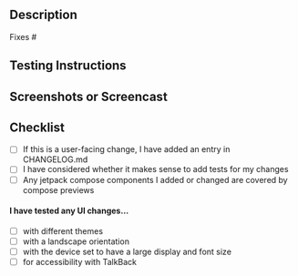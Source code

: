 ## Description
<!-- Please include a summary of what this PR is changing and why these changes are needed. -->

Fixes # <!-- issue number, if applicable -->

## Testing Instructions
<!-- Please include step by step instructions on how to test this PR. -->
<!-- 1. Tap on the Filters tab -->
<!-- 2. Tap on a filter -->
<!-- 3. etc. -->

## Screenshots or Screencast 
<!-- if applicable -->

## Checklist
- [ ] If this is a user-facing change, I have added an entry in CHANGELOG.md
- [ ] I have considered whether it makes sense to add tests for my changes
- [ ] Any jetpack compose components I added or changed are covered by compose previews
 
#### I have tested any UI changes...
<!-- If this PR does not contain UI changes, ignore these items -->
- [ ] with different themes
- [ ] with a landscape orientation
- [ ] with the device set to have a large display and font size
- [ ] for accessibility with TalkBack
